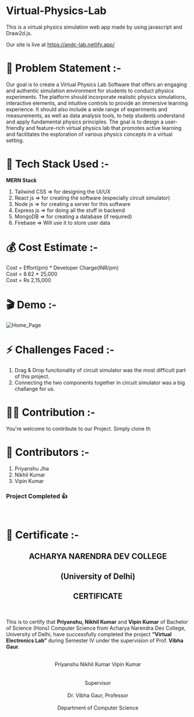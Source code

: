 # Virtual-Physics-Lab

This is a virtual physics simulation web app made by using javascript and Draw2d.js.

Our site is live at https://andc-lab.netlify.app/

# 🎯 Problem Statement :-

<p>Our goal is to create a Virtual Physics Lab Software that offers an engaging and authentic simulation environment for students to conduct physics experiments. The platform should incorporate realistic physics simulations, interactive elements, and intuitive controls to provide an immersive learning experience. It should also include a wide range of experiments and measurements, as well as data analysis tools, to help students understand and apply fundamental physics principles. The goal is to design a user-friendly and feature-rich virtual physics lab that promotes active learning and facilitates the exploration of various physics concepts in a virtual setting.</p>

# 🔧 Tech Stack Used :-

<strong>MERN Stack</strong>
<ol>
<li>Tailwind CSS => for designing the UI/UX</li>
<li>React js => for creating the software (especially circuit simulator)</li>
<li>Node js => for creating a server for this software</li>
<li>Express js => for doing all the stuff in backend</li>
<li>MongoDB => for creating a database (if required)</li>
<li>Firebase => Will use it to store user data</lo>
</ol>


# 💰 Cost Estimate :-

Cost = Effort(pm) * Developer Charge(INR/pm)
<br>
Cost = 8.62 * 25,000
<br>
Cost = Rs 2,15,000

#  🎬 Demo :-

![Home_Page](output.png)

# ⚡ Challenges Faced :-

<ol>
<li>Drag & Drop functionality of circuit simulator was the most difficult part of this project.</li>
<li>Connecting the two components together in circuit simulator was a big challange for us.</li>
</ol>

# 🤝🏻 Contribution :-
<p>You're welcome to contribute to our Project. Simply clone th

# 👥 Contributors :-

<ol>
<li>Priyanshu Jha</li>
<li>Nikhil Kumar</li>
<li>Vipin Kumar</li>
</ol>

<h3>Project Completed 👍</h3>

<br>

# 📃 Certificate :-

<center><h2>ACHARYA NARENDRA DEV COLLEGE</h2></center>
<center><h2>(University of Delhi)</h2></center>

<center><h2>CERTIFICATE</h2></center>
<br>
<p>This is to certify that <strong>Priyanshu, Nikhil Kumar</strong> and <strong>Vipin Kumar</strong> of Bachelor of Science (Hons)
Computer Science from Acharya Narendra Dev College, University of Delhi, have successfully
completed the project <strong>“Virtual Electronics Lab”</strong> during Semester IV under the supervision of Prof.
<strong>Vibha Gaur</strong>.</p>
  <br>
<center>Priyanshu Nikhil Kumar Vipin Kumar</center>
<br>
<br>

<center>Supervisor<center>
  <br>
<center>Dr. Vibha Gaur, Professor</center>
  <br>
<center>Department of Computer Science</center>
